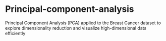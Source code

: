 # Principal-component-analysis
Principal Component Analysis (PCA) applied to the Breast Cancer dataset to explore dimensionality reduction and visualize high-dimensional data efficiently
